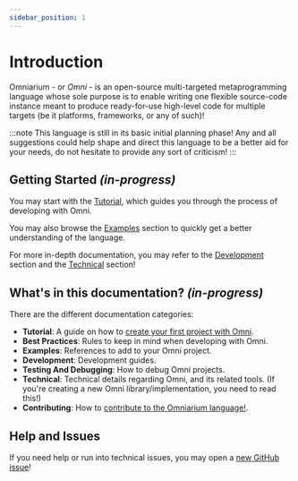 ```yaml
---
sidebar_position: 1
---
```


# Introduction

Omniarium - or *Omni* - is an open-source multi-targeted metaprogramming language whose sole purpose is to enable
writing one flexible source-code instance meant to produce ready-for-use high-level code for multiple targets
(be it platforms, frameworks, or any of such)!

:::note
This language is still in its basic initial planning phase! Any and all suggestions could help shape and direct this
language to be a better aid for your needs, do not hesitate to provide any sort of criticism!
:::

## Getting Started _(in-progress)_

You may start with the [Tutorial](./tutorial/installs.md), which guides you through the process of developing with Omni.

You may also browse the [Examples](#whats-in-this-documentation-in-progress) section to quickly get a better
understanding of the language.

For more in-depth documentation, you may refer to the [Development](#whats-in-this-documentation-in-progress) section
and the [Technical](#whats-in-this-documentation-in-progress) section!

## What's in this documentation? _(in-progress)_

There are the different documentation categories:

- **Tutorial**: A guide on how to [create your first project with Omni](./tutorial/installs.md).
- **Best Practices**: Rules to keep in mind when developing with Omni.
- **Examples**: References to add to your Omni project.
- **Development**: Development guides.
- **Testing And Debugging**: How to debug Omni projects.
- **Technical**: Technical details regarding Omni, and its related tools. (If you're creating a new Omni library/implementation, you need to read this!)
- **Contributing**: How to [contribute to the Omniarium language!](./contribute/intro.md).

## Help and Issues

If you need help or run into technical issues, you may open a
[new GitHub issue](https://github.com/Ender-ing/omni/issues)!
